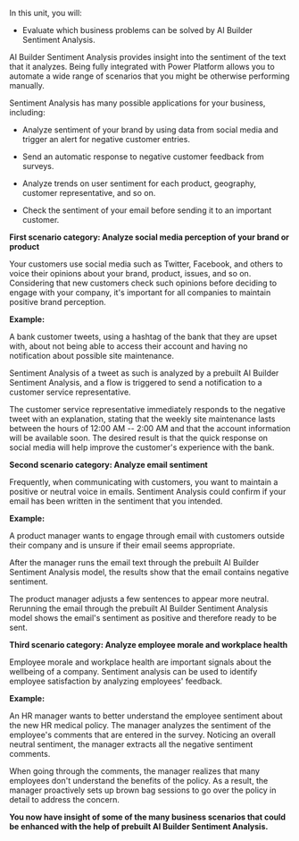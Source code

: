 In this unit, you will:
-   Evaluate which business problems can be solved by AI Builder Sentiment Analysis.

AI Builder Sentiment Analysis provides insight into the sentiment of the text that it analyzes. Being fully integrated with Power Platform allows you to automate a wide range of scenarios that you might be otherwise performing manually.

Sentiment Analysis has many possible applications for your business, including:

-   Analyze sentiment of your brand by using data from social media and trigger an alert for negative customer entries.

-   Send an automatic response to negative customer feedback from surveys.

-   Analyze trends on user sentiment for each product, geography, customer representative, and so on.

-   Check the sentiment of your email before sending it to an important customer.

**First scenario category: Analyze social media perception of your brand or product**

Your customers use social media such as Twitter, Facebook, and others to voice their opinions about your brand, product, issues, and so on. Considering that new customers check such opinions before deciding to engage with your company, it's important for all companies to maintain positive brand perception.

**Example:**

A bank customer tweets, using a hashtag of the bank that they are upset with, about not being able to access their account and having no notification about possible site maintenance.

Sentiment Analysis of a tweet as such is analyzed by a prebuilt AI Builder Sentiment Analysis, and a flow is triggered to send a notification to a customer service representative.

The customer service representative immediately responds to the negative tweet with an explanation, stating that the weekly site maintenance lasts between the hours of 12:00 AM -- 2:00 AM and that the account information will be available soon. The desired result is that the quick response on social media will help improve the customer's experience with the bank.

**Second scenario category: Analyze email sentiment**

Frequently, when communicating with customers, you want to maintain a positive or neutral voice in emails. Sentiment Analysis could confirm if your email has been written in the sentiment that you intended.

**Example:**

A product manager wants to engage through email with customers outside their company and is unsure if their email seems appropriate.

After the manager runs the email text through the prebuilt AI Builder Sentiment Analysis model, the results show that the email contains negative sentiment.

The product manager adjusts a few sentences to appear more neutral. Rerunning the email through the prebuilt AI Builder Sentiment Analysis model shows the email's sentiment as positive and therefore ready to be sent.

**Third scenario category: Analyze employee morale and workplace health**

Employee morale and workplace health are important signals about the wellbeing of a company. Sentiment analysis can be used to identify employee satisfaction by analyzing employees' feedback.

**Example:**

An HR manager wants to better understand the employee sentiment about the new HR medical policy. The manager analyzes the sentiment of the employee's comments that are entered in the survey. Noticing an overall neutral sentiment, the manager extracts all the negative sentiment comments.

When going through the comments, the manager realizes that many employees don't understand the benefits of the policy. As a result, the manager proactively sets up brown bag sessions to go over the policy in detail to address the concern.

**You now have insight of some of the many business scenarios that could be enhanced with the help of prebuilt AI Builder Sentiment Analysis.**
